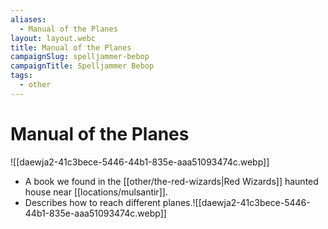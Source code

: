 ```yaml
---
aliases:
  - Manual of the Planes
layout: layout.webc
title: Manual of the Planes
campaignSlug: spelljammer-bebop
campaignTitle: Spelljammer Bebop
tags:
  - other
---
```

# Manual of the Planes

![[daewja2-41c3bece-5446-44b1-835e-aaa51093474c.webp]]

- A book we found in the [[other/the-red-wizards|Red Wizards]] haunted house near [[locations/mulsantir]].
- Describes how to reach different planes.![[daewja2-41c3bece-5446-44b1-835e-aaa51093474c.webp]]
